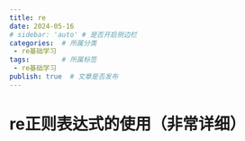 ```yaml
---
title: re
date: 2024-05-16
# sidebar: 'auto' # 是否开启侧边栏
categories:  # 所属分类
 - re基础学习
tags:        # 所属标签
 - re基础学习
publish: true  # 文章是否发布
---
```



# re正则表达式的使用（非常详细）


##